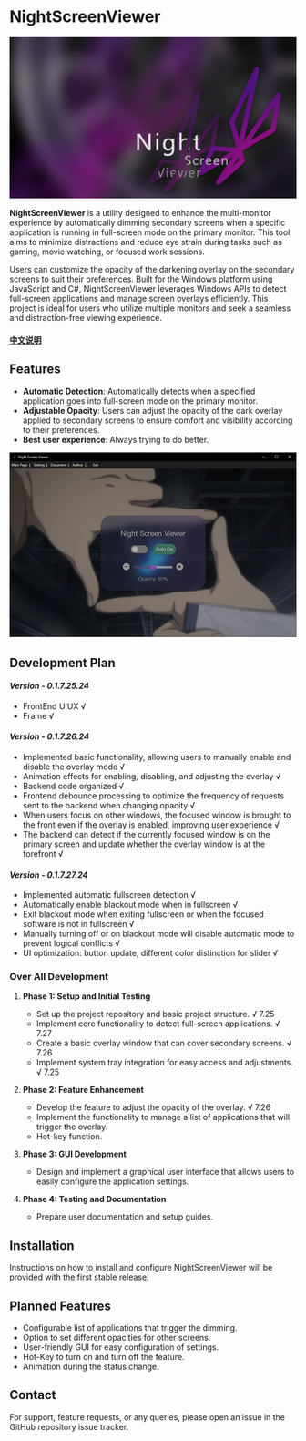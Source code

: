 # NightScreenViewer

![website image](./img/nsv_logo.png) 

**NightScreenViewer** is a utility designed to enhance the multi-monitor experience by automatically dimming secondary screens when a specific application is running in full-screen mode on the primary monitor. This tool aims to minimize distractions and reduce eye strain during tasks such as gaming, movie watching, or focused work sessions.
     
Users can customize the opacity of the darkening overlay on the secondary screens to suit their preferences. Built for the Windows platform using JavaScript and C#, NightScreenViewer leverages Windows APIs to detect full-screen applications and manage screen overlays efficiently. This project is ideal for users who utilize multiple monitors and seek a seamless and distraction-free viewing experience.    
#### **[中文说明](README_zh.md)** 
## Features

- **Automatic Detection**: Automatically detects when a specified application goes into full-screen mode on the primary monitor.
- **Adjustable Opacity**: Users can adjust the opacity of the dark overlay applied to secondary screens to ensure comfort and visibility according to their preferences.
- **Best user experience**: Always trying to do better.

![website image](./img/nsv.png) 

## Development Plan

#### *Version - 0.1.7.25.24*
- FrontEnd UIUX √  
- Frame √

#### *Version - 0.1.7.26.24*
- Implemented basic functionality, allowing users to manually enable and disable the overlay mode √
- Animation effects for enabling, disabling, and adjusting the overlay √
- Backend code organized √
- Frontend debounce processing to optimize the frequency of requests sent to the backend when changing opacity √
- When users focus on other windows, the focused window is brought to the front even if the overlay is enabled, improving user experience √
- The backend can detect if the currently focused window is on the primary screen and update whether the overlay window is at the forefront √

#### *Version - 0.1.7.27.24*
- Implemented automatic fullscreen detection √
- Automatically enable blackout mode when in fullscreen √
- Exit blackout mode when exiting fullscreen or when the focused software is not in fullscreen √
- Manually turning off or on blackout mode will disable automatic mode to prevent logical conflicts √
- UI optimization: button update, different color distinction for slider √

### Over All Development

1. **Phase 1: Setup and Initial Testing**
   - Set up the project repository and basic project structure. √ 7.25
   - Implement core functionality to detect full-screen applications.  √ 7.27
   - Create a basic overlay window that can cover secondary screens. √ 7.26
   - Implement system tray integration for easy access and adjustments. √ 7.25

2. **Phase 2: Feature Enhancement**
   - Develop the feature to adjust the opacity of the overlay. √ 7.26
   - Implement the functionality to manage a list of applications that will trigger the overlay.
   - Hot-key function.

3. **Phase 3: GUI Development**
   - Design and implement a graphical user interface that allows users to easily configure the application settings.
   
4. **Phase 4: Testing and Documentation**
   - Prepare user documentation and setup guides.


## Installation

Instructions on how to install and configure NightScreenViewer will be provided with the first stable release.

## Planned Features

- Configurable list of applications that trigger the dimming.
- Option to set different opacities for other screens.
- User-friendly GUI for easy configuration of settings.
- Hot-Key to turn on and turn off the feature.
- Animation during the status change.

## Contact

For support, feature requests, or any queries, please open an issue in the GitHub repository issue tracker.


